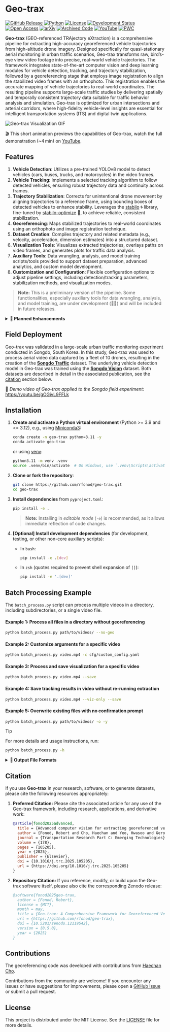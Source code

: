 # Geo-trax

[![GitHub Release](https://img.shields.io/github/v/release/rfonod/geo-trax?include_prereleases)](https://github.com/rfonod/geo-trax/releases) [![Python](https://img.shields.io/badge/python-3.9%2B-blue)](https://www.python.org/) [![License](https://img.shields.io/github/license/rfonod/geo-trax)](https://github.com/rfonod/geo-trax/blob/main/LICENSE) [![Development Status](https://img.shields.io/badge/development-active-brightgreen)](https://github.com/rfonod/geo-trax)
[![Open Access](https://img.shields.io/badge/Journal-10.1016%2Fj.trc.2025.105205-blue)](https://doi.org/10.1016/j.trc.2025.105205)
[![arXiv](https://img.shields.io/badge/arXiv-2411.02136-b31b1b.svg)](https://arxiv.org/abs/2411.02136) [![Archived Code](https://img.shields.io/badge/Zenodo-Software%20Archive-blue)](https://zenodo.org/doi/10.5281/zenodo.12119542) [![YouTube](https://img.shields.io/badge/YouTube-Video-red?logo=youtube&logoColor=red)](https://youtu.be/gOGivL9FFLk) [![PWC](https://img.shields.io/endpoint.svg?url=https://paperswithcode.com/badge/advanced-computer-vision-for-extracting/object-detection-on-songdo-vision)](https://paperswithcode.com/sota/object-detection-on-songdo-vision?p=advanced-computer-vision-for-extracting)

**Geo-trax** (GEO-referenced TRAjectory eXtraction) is a comprehensive pipeline for extracting high-accuracy georeferenced vehicle trajectories from high-altitude drone imagery. Designed specifically for quasi-stationary aerial monitoring in urban traffic scenarios, Geo-trax transforms raw, bird’s-eye view video footage into precise, real-world vehicle trajectories. The framework integrates state-of-the-art computer vision and deep learning modules for vehicle detection, tracking, and trajectory stabilization, followed by a georeferencing stage that employs image registration to align the stabilized video frames with an orthophoto. This registration enables the accurate mapping of vehicle trajectories to real-world coordinates. The resulting pipeline supports large-scale traffic studies by delivering spatially and temporally consistent trajectory data suitable for traffic behavior analysis and simulation. Geo-trax is optimized for urban intersections and arterial corridors, where high-fidelity vehicle-level insights are essential for intelligent transportation systems (ITS) and digital twin applications.

![Geo-trax Visualization GIF](https://raw.githubusercontent.com/rfonod/geo-trax/main/assets/geo-trax_visualization.gif?raw=True)

🎬 This short animation previews the capabilities of Geo-trax, watch the full demonstration (~4 min) on [YouTube](https://youtu.be/gOGivL9FFLk).

## Features

1. **Vehicle Detection**: Utilizes a pre-trained YOLOv8 model to detect vehicles (cars, buses, trucks, and motorcycles) in the video frames.
2. **Vehicle Tracking**: Implements a selected tracking algorithm to follow detected vehicles, ensuring robust trajectory data and continuity across frames.
3. **Trajectory Stabilization**: Corrects for unintentional drone movement by aligning trajectories to a reference frame, using bounding boxes of detected vehicles to enhance stability. Leverages the [stabilo](https://github.com/rfonod/stabilo) 🌀 library, fine-tuned by [stabilo-optimize](https://github.com/rfonod/stabilo-optimize) 🎯, to achieve reliable, consistent stabilization.
4. **Georeferencing**: Maps stabilized trajectories to real-world coordinates using an orthophoto and image registration technique.
5. **Dataset Creation**: Compiles trajectory and related metadata (e.g., velocity, acceleration, dimension estimates) into a structured dataset.
6. **Visualization Tools**: Visualizes extracted trajectories, overlays paths on video frames, and generates plots for traffic data analysis.
7. **Auxiliary Tools**: Data wrangling, analysis, and model training scripts/tools provided to support dataset preparation, advanced analytics, and custom model development.
8. **Customization and Configuration**: Flexible configuration options to adjust pipeline settings, including detection/tracking parameters, stabilization methods, and visualization modes.

> **Note:** This is a preliminary version of the pipeline. Some functionalities, especially auxiliary tools for data wrangling, analysis, and model training, are under development (👷🏼) and will be included in future releases.

<details>
<summary><b>🚀 Planned Enhancements</b></summary>

### Release Plan

- **Version =1.0.0**
  - Tools for comparing extracted trajectories with on-board sensor data.
  - Release all auxiliary tools for data wrangling, analysis, and (re-)training the detection model.
  - Basic documentation and examples covering all core functionalities.
  - Sample data for testing and demonstration purposes.

- **Version >1.0.0**
  - Pre-processing tools for raw video input.
  - Expanded documentation, tutorials (docs folder), and sample examples.
  - List of known limitations, e.g., ffmpeg backend version discrepancies in OpenCV.
  - Comprehensive unit tests for critical functions and end-to-end tests for the entire pipeline.
  - Publishing on PyPI for simplified installation and distribution.

- **Version 2.0.0**
  - Upgrades to the latest ultralytics (>8.2) and numpy (>2.0) versions.
  - Support for additional tracking algorithms and broader vehicle type recognition.
  - Transition to a modular package layout for enhanced maintainability.
  - Implementation of batch inference and multi-thread processing to improve scalability.
  - Automated testing workflows with GitHub Actions.

</details>

## Field Deployment

Geo-trax was validated in a large-scale urban traffic monitoring experiment conducted in Songdo, South Korea. In this study, Geo-trax was used to process aerial video data captured by a fleet of 10 drones, resulting in the creation of the [**Songdo Traffic**](https://doi.org/10.5281/zenodo.13828383) dataset. The underlying vehicle detection model in Geo-trax was trained using the [**Songdo Vision**](https://doi.org/10.5281/zenodo.13828407) dataset. Both datasets are described in detail in the associated publication, see the [citation](#citation) section below.

🎥 *Demo video of Geo-trax applied to the Songdo field experiment:*  https://youtu.be/gOGivL9FFLk

## Installation

1. **Create and activate a Python virtual environment** (Python >= 3.9 and <= 3.12), e.g., using [Miniconda3](https://www.anaconda.com/docs/getting-started/miniconda/install):

    ```bash
    conda create -n geo-trax python=3.11 -y
    conda activate geo-trax
    ```

    or using [venv](https://docs.python.org/3/library/venv.html):

    ```bash
    python3.11 -m venv .venv
    source .venv/bin/activate  # On Windows, use `.venv\Scripts\activate`
    ```

2. **Clone or fork the repository**:

    ```bash
    git clone https://github.com/rfonod/geo-trax.git
    cd geo-trax
    ```

3. **Install dependencies** from `pyproject.toml`:

    ```bash
    pip install -e .
    ```

    > **Note:** Installing in *editable mode* (`-e`) is recommended, as it allows immediate reflection of code changes.

4. **[Optional] Install development dependencies** (for development, testing, or other non-core auxiliary scripts):

    - In `bash`:

      ```bash
      pip install -e .[dev]
      ```

    - In `zsh` (quotes required to prevent shell expansion of `[]`):

      ```zsh
      pip install -e '.[dev]'
      ```

## Batch Processing Example

The `batch_process.py` script can process multiple videos in a directory, including subdirectories, or a single video file.

#### Example 1: Process all files in a directory without georeferencing

```bash
python batch_process.py path/to/videos/ --no-geo
```

#### Example 2: Customize arguments for a specific video

```bash
python batch_process.py video.mp4 -c cfg/custom_config.yaml
```

#### Example 3: Process and save visualization for a specific video

```bash
python batch_process.py video.mp4 --save
```

#### Example 4: Save tracking results in video without re-running extraction

```bash
python batch_process.py video.mp4 --viz-only --save
```

#### Example 5: Overwrite existing files with no confirmation prompt

```bash
python batch_process.py path/to/videos/ -o -y
```

> [!TIP]
> For more details and usage instructions, run:
>
> ```bash
> python batch_process.py -h
> ```


<details>
<summary><b>📁 Output File Formats</b></summary>
Suppose the input video is named `video.mp4`. The output files will be saved in the `results` folder relative to the input video. The following files will be generated:

- **video.txt**: Contains the extracted vehicle trajectories in the following format:

  ```text
  frame_id, vehicle_id, x_c(unstab), y_c(unstab), w(unstab), h(unstab), x_c(stab), y_c(stab), w(stab), h(stab), class_id, confidence, vehicle_length, vehicle_width
  ```

    where:
  - `frame_id`: Frame number (0, 1, ...).
  - `vehicle_id`: Unique vehicle identifier (1, 2, ...).
  - `x_c(unstab)`, `y_c(unstab)`: Unstabilized vehicle centroid coordinates.
  - `w(unstab)`, `h(unstab)`: Unstabilized vehicle bounding box width and height.
  - `x_c(stab)`, `y_c(stab)`: Stabilized vehicle centroid coordinates.
  - `w(stab)`, `h(stab)`: Stabilized vehicle bounding box width and height.
  - `class_id`: Vehicle class identifier (0: car (incl. vans), 1: bus, 2: truck, 3: motorcycle)
  - `confidence`: Detection confidence score (0-1).
  - `vehicle_length`, `vehicle_width`: Estimated vehicle dimensions in pixels.

- **video_vid_transf.txt**: Contains the transformation matrix for each frame in the format:

  ```text
  frame_id, h11, h12, h13, h21, h22, h23, h31, h32, h33
  ```

    where
  - `frame_id`: Frame number (1, 2, ...).
  - `hij`: Elements of the 3x3 homography matrix that maps each frame (`frame_id`) to the reference frame (frame 0).

- **video.yaml**: Video metadata and the configuration settings used for processing the `video.mp4`. (this file is saved in the same directory as the input video.)

- **video_mode_X.mp4**: Processed video in various visualization modes (X = 0, 1, 2):
  - **Mode 0**: Results overlaid on the original (unstabilized) video.
  - **Mode 1**: Results overlaid on the stabilized video.
  - **Mode 2**: Results plotted on top of the static reference frame.

  Each version can display vehicle bounding boxes, IDs, class labels, confidence scores, and short trajectory trails that fade and vary in thickness to indicate the recency of the movement. If an input `video.csv` file is available in the same directory as the input video, i.e., the converted flight logs, vehicle speed and lane information can be also displayed.

- **video.csv**: Contains the georeferenced vehicle trajectories in a tabular format. This file includes both geographic and local coordinates, estimated real-world dimensions, kinematic data, road section, and lane information. The columns are:

  ```text
  Vehicle_ID, Timestamp, Ortho_X, Ortho_Y, Local_X, Local_Y, Latitude, Longitude, Vehicle_Length, Vehicle_Width, Vehicle_Class, Vehicle_Speed, Vehicle_Acceleration, Road_Section, Lane_Number, Visibility
  ```

    where:
  - `Vehicle_ID`: Unique vehicle identifier.
  - `Timestamp`: Timestamp of the frame (YYYY-MM-DD HH:MM:SS.ms).
  - `Ortho_X`, `Ortho_Y`: X and Y coordinates of the vehicle centroid in the orthophoto's pixel coordinate system.
  - `Local_X`, `Local_Y`: X and Y coordinates of the vehicle centroid in a local projected coordinate system (e.g., EPSG:32633 for UTM zone 33N).
  - `Latitude`, `Longitude`: Geographic coordinates of the vehicle centroid (WGS84).
  - `Vehicle_Length`, `Vehicle_Width`: Estimated vehicle dimensions in meters.
  - `Vehicle_Class`: Vehicle class identifier (0: car (incl. vans), 1: bus, 2: truck, 3: motorcycle).
  - `Vehicle_Speed`: Estimated vehicle speed in km/h.
  - `Vehicle_Acceleration`: Estimated vehicle acceleration in m/s$^2$.
  - `Road_Section`: Identifier for the road segment the vehicle is on.
  - `Lane_Number`: Identifier for the lane the vehicle is in.
  - `Visibility`: Boolean indicating if the vehicle's bounding box is fully visible within the frame.

- **video_geo_transf.txt**: Contains the 3x3 georeferencing transformation matrix (homography) that maps points from the video's reference frame to the orthomap. The format is a comma-separated list of the 9 matrix elements:

  ```text
  h11, h12, h13, h21, h22, h23, h31, h32, h33
  ```

**Note:** *All output files (except `video.yaml`) are saved in the `results` folder relative to the input video.*

</details>

## Citation

If you use **Geo-trax** in your research, software, or to generate datasets, please cite the following resources appropriately:

1. **Preferred Citation:** Please cite the associated article for any use of the Geo-trax framework, including research, applications, and derivative work:

    ```bibtex
    @article{fonod2025advanced,
      title = {Advanced computer vision for extracting georeferenced vehicle trajectories from drone imagery},
      author = {Fonod, Robert and Cho, Haechan and Yeo, Hwasoo and Geroliminis, Nikolas},
      journal = {Transportation Research Part C: Emerging Technologies},
      volume = {178},
      pages = {105205},
      year = {2025},
      publisher = {Elsevier},
      doi = {10.1016/j.trc.2025.105205},
      url = {https://doi.org/10.1016/j.trc.2025.105205}
    }
    ```

2. **Repository Citation:** If you reference, modify, or build upon the Geo-trax software itself, please also cite the corresponding Zenodo release:

    ```bibtex
    @software{fonod2025geo-trax,
      author = {Fonod, Robert},
      license = {MIT},
      month = may,
      title = {Geo-trax: A Comprehensive Framework for Georeferenced Vehicle Trajectory Extraction from Drone Imagery},
      url = {https://github.com/rfonod/geo-trax},
      doi = {10.5281/zenodo.12119542},
      version = {0.5.0},
      year = {2025}
    }
    ```

## Contributions

The georeferencing code was developed with contributions from [Haechan Cho](https://github.com/cho-96).

Contributions from the community are welcome! If you encounter any issues or have suggestions for improvements, please open a [GitHub Issue](https://github.com/rfonod/geo-trax/issues) or submit a pull request.

## License

This project is distributed under the MIT License. See the [LICENSE](LICENSE) file for more details.
